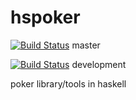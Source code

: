 hspoker
=======
[![Build Status](https://travis-ci.org/wouteroostervld/hspoker.png?branch=master)](https://travis-ci.org/wouteroostervld/hspoker) master

[![Build Status](https://travis-ci.org/wouteroostervld/hspoker.png?branch=development)](https://travis-ci.org/wouteroostervld/hspoker) development

poker library/tools in haskell
